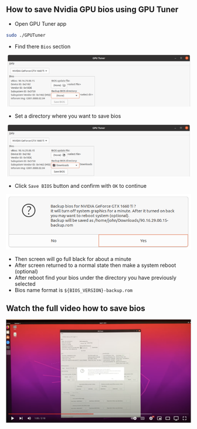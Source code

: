 
## How to save Nvidia GPU bios using GPU Tuner

- Open GPU Tuner app

```bash
sudo ./GPUTuner
```

- Find there `Bios` section

<img src="../images/nvidia-bios-backup-gputuner-01.png">

- Set a directory where you want to save bios

<img src="../images/nvidia-bios-backup-gputuner-02.png">

- Click `Save BIOS` button and confirm with `OK` to continue

<img src="../images/nvidia-bios-backup-gputuner-03.png">

- Then screen will go full black for about a minute
- After screen returned to a normal state then make a system reboot (optional)
- After reboot find your bios under the directory you have previously selected
- Bios name format is `${BIOS_VERSION}-backup.rom`

## Watch the full video how to save bios

[<img src="../images/youtube-02.png">](https://youtu.be/H2hF5Yhlu58)
